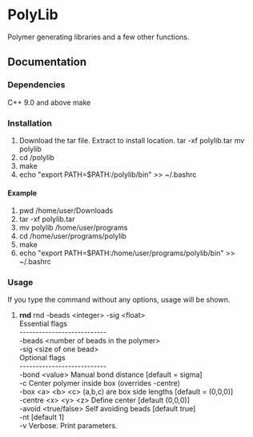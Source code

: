 # PolyLib
Polymer generating libraries and a few other functions.
## Documentation
### Dependencies
C++ 9.0 and above
make

### Installation
1.  Download the tar file. Extract to install location.
    tar -xf polylib.tar
    mv polylib <install location>
2.  cd <install location>/polylib
3.  make
4.  echo "export PATH=$PATH:<install location>/polylib/bin" >> ~/.bashrc
#### Example
1.  pwd
    /home/user/Downloads
2.  tar -xf polylib.tar
3.  mv polylib /home/user/programs
4.  cd /home/user/programs/polylib
5.  make
6.  echo "export PATH=$PATH:/home/user/programs/polylib/bin" >> ~/.bashrc
    
### Usage
If you type the command without any options, usage will be shown.
1.  **rnd** 
    rnd -beads \<integer\> -sig \<float\></br>
    Essential flags</br>
    ---------------------------</br>
    -beads  \<number of beads in the polymer\></br>
    -sig    \<size of one bead\></br>
    Optional flags</br>
    ---------------------------</br>
    -bond \<value\>        Manual bond distance \[default = sigma\]</br>
    -c                   Center polymer inside box (overrides -centre)</br>
    -box \<a\> \<b\> \<c\>     (a,b,c) are box side lengths \[default = (0,0,0)\]</br>
    -centre \<x\> \<y\> \<z\>  Define center \[default (0,0,0)\]</br>
    -avoid \<true/false\>  Self avoiding beads \[default true\]</br>
    -nt                  <number of CPU threads to use> \[default 1\]</br>
    -v                   Verbose. Print parameters.</br>

    
